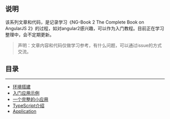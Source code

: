 ## 说明

该系列文章和代码，是记录学习《NG-Book 2 The Complete Book on AngularJS 2》的过程，如对angular2感兴趣，可以作为入门教程。目前正在学习整理中，会不定期更新。

> 声明：文章内容和代码仅做学习参考，有什么问题，可以通过issue的方式交流。

## 目录
---

* [环境搭建](https://www.zybuluo.com/adonia/note/507852)
* [入门应用示例](https://www.zybuluo.com/adonia/note/507908)
* [一个完整的小应用](https://www.zybuluo.com/adonia/note/508918)
* [TypeScript介绍](https://www.zybuluo.com/adonia/note/529587)
* [Application](https://www.zybuluo.com/adonia/note/527177)